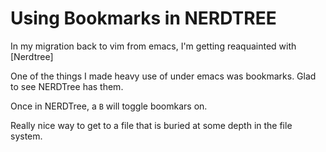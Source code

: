 # Using Bookmarks in NERDTREE

In my migration back to vim from emacs, I'm getting reaquainted with [Nerdtree]

One of the things I made heavy use of under emacs was bookmarks. Glad to see
NERDTree has them.

Once in NERDTree, a `B` will toggle boomkars on.

Really nice way to get to a file that is buried at some depth in the file
system.

